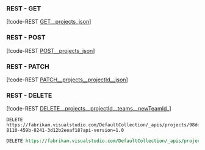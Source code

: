 ### REST - GET
[!code-REST [GET__projects_json](GET__projects.json)]


### REST - POST
[!code-REST [POST__projects_json](POST__projects.json)]


### REST - PATCH
[!code-REST [PATCH__projects__projectId__json](PATCH__projects__projectId_.json)]  


### REST - DELETE
[!code-REST [DELETE__projects__projectId__teams__newTeamId_](DELETE__projects__projectId__teams__newTeamId_.json)]  



```httprequest
DELETE https://fabrikam.visualstudio.com/DefaultCollection/_apis/projects/98dd5ded-8110-459b-8241-3d12b2eeaf18?api-version=1.0
```



```REST
DELETE https://fabrikam.visualstudio.com/DefaultCollection/_apis/projects/98dd5ded-8110-459b-8241-3d12b2eeaf18?api-version=1.0
```
